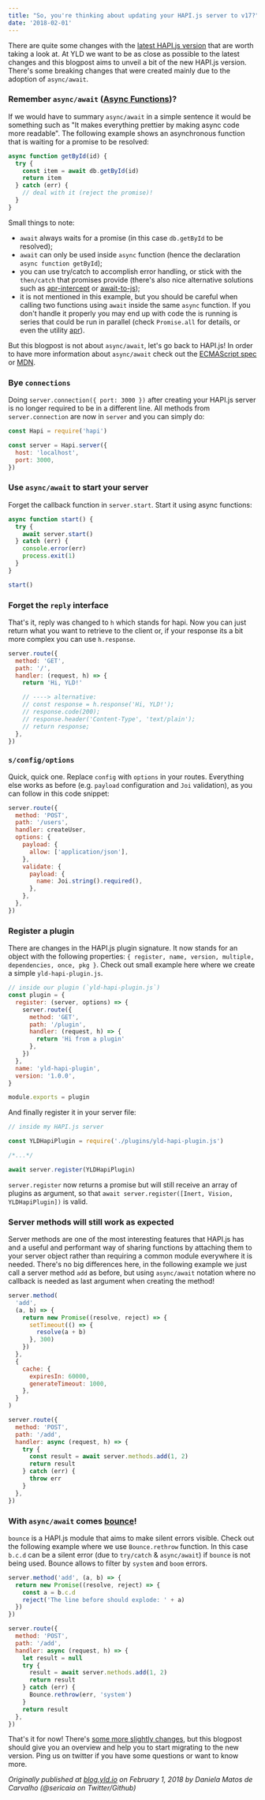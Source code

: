 ```yaml
---
title: "So, you're thinking about updating your HAPI.js server to v17?"
date: '2018-02-01'
---
```


There are quite some changes with the [latest HAPI.js version](https://github.com/hapijs/hapi/issues/3658) that are worth taking a look at. At YLD we want to be as close as possible to the latest changes and this blogpost aims to unveil a bit of the new HAPI.js version. There's some breaking changes that were created mainly due to the adoption of `async/await`.

### Remember `async/await` ([Async Functions](https://github.com/tc39/ecmascript-asyncawait))?

If we would have to summary `async/await` in a simple sentence it would be something such as "It makes everything prettier by making async code more readable". The following example shows an asynchronous function that is waiting for a promise to be resolved:

```js
async function getById(id) {
  try {
    const item = await db.getById(id)
    return item
  } catch (err) {
    // deal with it (reject the promise)!
  }
}
```

Small things to note:

- `await` always waits for a promise (in this case `db.getById` to be resolved);
- `await` can only be used inside `async` function (hence the declaration `async function getById`);
- you can use try/catch to accomplish error handling, or stick with the `then/catch` that promises provide (there's also nice alternative solutions such as [apr-intercept](https://apr.js.org/#intercept) or [await-to-js](https://github.com/scopsy/await-to-js));
- it is not mentioned in this example, but you should be careful when calling two functions using `await` inside the same `async` function. If you don't handle it properly you may end up with code the is running is series that could be run in parallel (check `Promise.all` for details, or even the utility [apr](https://apr.js.org)).

But this blogpost is not about `async/await`, let's go back to HAPI.js! In order to have more information about `async/await` check out the [ECMAScript spec](https://tc39.github.io/ecma262/#sec-async-functions-abstract-operations) or [MDN](https://developer.mozilla.org/en-US/docs/Web/JavaScript/Reference/Statements/async_function).

### Bye `connections`

Doing `server.connection({ port: 3000 })` after creating your HAPI.js server is no longer required to be in a different line. All methods from `server.connection` are now in `server` and you can simply do:

```js
const Hapi = require('hapi')

const server = Hapi.server({
  host: 'localhost',
  port: 3000,
})
```

### Use `async/await` to start your server

Forget the callback function in `server.start`. Start it using async functions:

```js
async function start() {
  try {
    await server.start()
  } catch (err) {
    console.error(err)
    process.exit(1)
  }
}

start()
```

### Forget the `reply` interface

That's it, reply was changed to `h` which stands for hapi. Now you can just return what you want to retrieve to the client or, if your response its a bit more complex you can use `h.response`.

```js
server.route({
  method: 'GET',
  path: '/',
  handler: (request, h) => {
    return 'Hi, YLD!'

    // ----> alternative:
    // const response = h.response('Hi, YLD!');
    // response.code(200);
    // response.header('Content-Type', 'text/plain');
    // return response;
  },
})
```

### `s/config/options`

Quick, quick one. Replace `config` with `options` in your routes. Everything else works as before (e.g. `payload` configuration and `Joi` validation), as you can follow in this code snippet:

```js
server.route({
  method: 'POST',
  path: '/users',
  handler: createUser,
  options: {
    payload: {
      allow: ['application/json'],
    },
    validate: {
      payload: {
        name: Joi.string().required(),
      },
    },
  },
})
```

### Register a plugin

There are changes in the HAPI.js plugin signature. It now stands for an object with the following properties: `{ register, name, version, multiple, dependencies, once, pkg }`. Check out small example here where we create a simple `yld-hapi-plugin.js`.

```js
// inside our plugin (`yld-hapi-plugin.js`)
const plugin = {
  register: (server, options) => {
    server.route({
      method: 'GET',
      path: '/plugin',
      handler: (request, h) => {
        return 'Hi from a plugin'
      },
    })
  },
  name: 'yld-hapi-plugin',
  version: '1.0.0',
}

module.exports = plugin
```

And finally register it in your server file:

```js
// inside my HAPI.js server

const YLDHapiPlugin = require('./plugins/yld-hapi-plugin.js')

/*...*/

await server.register(YLDHapiPlugin)
```

`server.register` now returns a promise but will still receive an array of plugins as argument, so that `await server.register([Inert, Vision, YLDHapiPlugin])` is valid.

### Server methods will still work as expected

Server methods are one of the most interesting features that HAPI.js has and a useful and performant way of sharing functions by attaching them to your server object rather than requiring a common module everywhere it is needed. There's no big differences here, in the following example we just call a server method `add` as before, but using `async/await` notation where no callback is needed as last argument when creating the method!

```js
server.method(
  'add',
  (a, b) => {
    return new Promise((resolve, reject) => {
      setTimeout(() => {
        resolve(a + b)
      }, 300)
    })
  },
  {
    cache: {
      expiresIn: 60000,
      generateTimeout: 1000,
    },
  }
)

server.route({
  method: 'POST',
  path: '/add',
  handler: async (request, h) => {
    try {
      const result = await server.methods.add(1, 2)
      return result
    } catch (err) {
      throw err
    }
  },
})
```

### With `async/await` comes [bounce](https://github.com/hapijs/bounce)!

`bounce` is a HAPI.js module that aims to make silent errors visible. Check out the following example where we use `Bounce.rethrow` function. In this case `b.c.d` can be a silent error (due to `try/catch` & `async/await`) if `bounce` is not being used. Bounce allows to filter by `system` and `boom` errors.

```js
server.method('add', (a, b) => {
  return new Promise((resolve, reject) => {
    const a = b.c.d
    reject('The line before should explode: ' + a)
  })
})

server.route({
  method: 'POST',
  path: '/add',
  handler: async (request, h) => {
    let result = null
    try {
      result = await server.methods.add(1, 2)
      return result
    } catch (err) {
      Bounce.rethrow(err, 'system')
    }
    return result
  },
})
```

That's it for now! There's [some more slightly changes](https://github.com/hapijs/hapi/issues/3658), but this blogpost should give you an overview and help you to start migrating to the new version. Ping us on twitter if you have some questions or want to know more.

_Originally published at [blog.yld.io](https://blog.yld.io/) on February 1, 2018 by Daniela Matos de Carvalho (@sericaia on Twitter/Github)_
